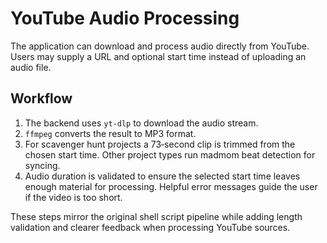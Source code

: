 # YouTube Audio Processing

The application can download and process audio directly from YouTube. Users may
supply a URL and optional start time instead of uploading an audio file.

## Workflow

1. The backend uses `yt-dlp` to download the audio stream.
2. `ffmpeg` converts the result to MP3 format.
3. For scavenger hunt projects a 73‑second clip is trimmed from the chosen
   start time. Other project types run madmom beat detection for syncing.
4. Audio duration is validated to ensure the selected start time leaves enough
   material for processing. Helpful error messages guide the user if the video is
   too short.

These steps mirror the original shell script pipeline while adding length
validation and clearer feedback when processing YouTube sources.
